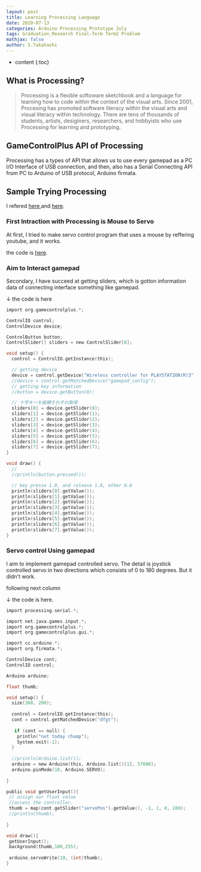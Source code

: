 ```yaml
---
layout: post
title: Learning Processing Language
date: 2020-07-13
categories: Arduino Processing Prototype July
tags: Graduation_Research Final-Term Term2 Problem
mathjax: false
author: S.Takahashi
---
```


* content
{:toc}

## What is Processing?
> Processing is a flexible softoware sketchbook and a language for learning how to code within the context of the visual arts. Since 2001, Procesing has promoted software literacy within the visual arts and visual literacy within technology. There are tens of thousands of students, artists, desiginers, researchers, and hobbyists who use Processing for learning and prototyping.

## GameControlPlus API of Processing
Processing has a types of API that allows us to use every gamepad as a PC I/O Interface of USB connection, and then, also has a Serial Connecting API from PC to Arduino of USB protocol, Arduino firmata.

## Sample Trying Processing
I refered [here](https://www.makeuseof.com/tag/arduino-robot-game-controller/),and [here](https://www.youtube.com/watch?v=MUM8_4mWxng).
### First Intraction with Processing is Mouse to Servo
At first, I tried to make servo control program that uses a mouse by reffering youtube, and it works.

the code is [here](https://www.makeuseof.com/tag/arduino-robot-game-controller/).

### Aim to Interact gamepad
Secondary, I have succeed at getting sliders, which is gotton information data of connecting interface something like gamepad.


↓ the code is here
```c
import org.gamecontrolplus.*;

ControlIO control;
ControlDevice device;

ControlButton button;
ControlSlider[] sliders = new ControlSlider[8];

void setup() {
  control = ControlIO.getInstance(this);

  // getting device
  device = control.getDevice("Wireless controller for PLAYSTATION(R)3");
  //device = control.getMatchedDevice("gamepad_config");
  // getting key information
  //button = device.getButton(0);

  // 十字キーを縦横それぞれ取得
  sliders[0] = device.getSlider(0);
  sliders[1] = device.getSlider(1);
  sliders[2] = device.getSlider(2);
  sliders[3] = device.getSlider(3);
  sliders[4] = device.getSlider(4);
  sliders[5] = device.getSlider(5);
  sliders[6] = device.getSlider(6);
  sliders[7] = device.getSlider(7);
}

void draw() {
  //
  //println(button.pressed());

  // key presse 1.0, and release 1.0, other 0.0
  println(sliders[0].getValue());
  println(sliders[1].getValue());
  println(sliders[2].getValue());
  println(sliders[3].getValue());
  println(sliders[4].getValue());
  println(sliders[5].getValue());
  println(sliders[6].getValue());
  println(sliders[7].getValue());
}
```

### Servo control Using gamepad
I aim to implement gamepad controlled servo.
The detail is joystick controlled servo in two directions which consists of 0 to 180 degrees.
But it didn't work.

following next column

↓ the code is here.

```c
import processing.serial.*;

import net.java.games.input.*;
import org.gamecontrolplus.*;
import org.gamecontrolplus.gui.*;

import cc.arduino.*;
import org.firmata.*;

ControlDevice cont;
ControlIO control;

Arduino arduino;

float thumb;

void setup() {
  size(360, 200);
  
  control = ControlIO.getInstance(this);
  cont = control.getMatchedDevice("dfgt");
  
   if (cont == null) {
    println("not today chump");
    System.exit(-1);
  }
  
  //println(Arduino.list());
  arduino = new Arduino(this, Arduino.list()[1], 57600);
  arduino.pinMode(10, Arduino.SERVO);
  
}

public void getUserInput(){
 // assign our float value 
 //access the controller.
 thumb = map(cont.getSlider("servoPos").getValue(), -1, 1, 0, 180);
 //println(thumb);
 
}

void draw(){
 getUserInput();
 background(thumb,100,255);
 
 arduino.servoWrite(10, (int)thumb);
}
```